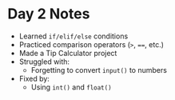 # Day 2 Notes

- Learned `if/elif/else` conditions
- Practiced comparison operators (`>`, `==`, etc.)
- Made a Tip Calculator project
- Struggled with:
  - Forgetting to convert `input()` to numbers
- Fixed by:
  - Using `int()` and `float()`